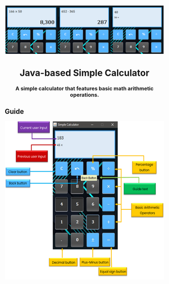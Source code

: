 <p align="center">
    <img width=500" src="https://github.com/jeraldconstantino/java-simple-calculator/blob/main/banner.png" alt="Simple Calculator banner">
</p>
<h1 align="center">Java-based Simple Calculator</h1>
<h3 align="center"> A simple calculator that features basic math arithmetic operations. </h3>

## Guide
<p align="center">
    <img height="500" src="https://github.com/jeraldconstantino/java-simple-calculator/blob/main/guide.png" alt="Pili-Balita logo">
</p>

